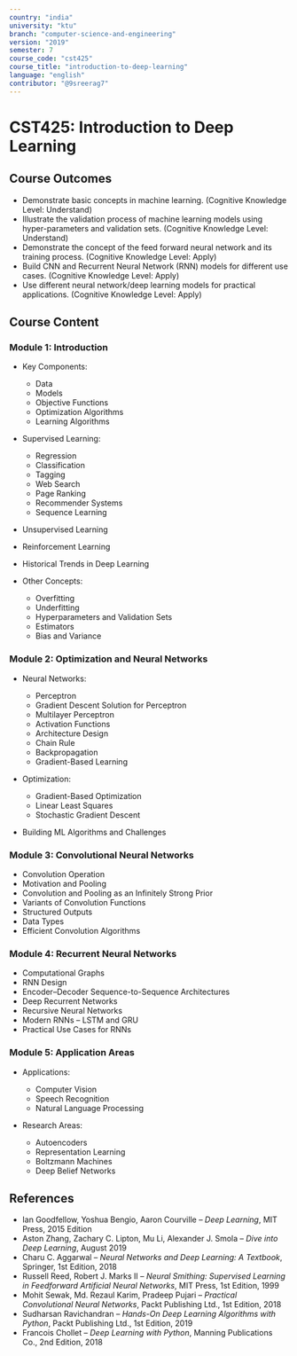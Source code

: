 ```yaml
---
country: "india"
university: "ktu"
branch: "computer-science-and-engineering"
version: "2019"
semester: 7
course_code: "cst425"
course_title: "introduction-to-deep-learning"
language: "english"
contributor: "@9sreerag7"
---
```


# CST425: Introduction to Deep Learning

## Course Outcomes

* Demonstrate basic concepts in machine learning. (Cognitive Knowledge Level: Understand)  
* Illustrate the validation process of machine learning models using hyper-parameters and validation sets. (Cognitive Knowledge Level: Understand)  
* Demonstrate the concept of the feed forward neural network and its training process. (Cognitive Knowledge Level: Apply)  
* Build CNN and Recurrent Neural Network (RNN) models for different use cases. (Cognitive Knowledge Level: Apply)  
* Use different neural network/deep learning models for practical applications. (Cognitive Knowledge Level: Apply)  

## Course Content

### Module 1: Introduction

* Key Components:  
  - Data  
  - Models  
  - Objective Functions  
  - Optimization Algorithms  
  - Learning Algorithms  

* Supervised Learning:  
  - Regression  
  - Classification  
  - Tagging  
  - Web Search  
  - Page Ranking  
  - Recommender Systems  
  - Sequence Learning  

* Unsupervised Learning  
* Reinforcement Learning  
* Historical Trends in Deep Learning  
* Other Concepts:  
  - Overfitting  
  - Underfitting  
  - Hyperparameters and Validation Sets  
  - Estimators  
  - Bias and Variance  

### Module 2: Optimization and Neural Networks

* Neural Networks:  
  - Perceptron  
  - Gradient Descent Solution for Perceptron  
  - Multilayer Perceptron  
  - Activation Functions  
  - Architecture Design  
  - Chain Rule  
  - Backpropagation  
  - Gradient-Based Learning  

* Optimization:  
  - Gradient-Based Optimization  
  - Linear Least Squares  
  - Stochastic Gradient Descent  

* Building ML Algorithms and Challenges  

### Module 3: Convolutional Neural Networks

* Convolution Operation  
* Motivation and Pooling  
* Convolution and Pooling as an Infinitely Strong Prior  
* Variants of Convolution Functions  
* Structured Outputs  
* Data Types  
* Efficient Convolution Algorithms  

### Module 4: Recurrent Neural Networks

* Computational Graphs  
* RNN Design  
* Encoder–Decoder Sequence-to-Sequence Architectures  
* Deep Recurrent Networks  
* Recursive Neural Networks  
* Modern RNNs – LSTM and GRU  
* Practical Use Cases for RNNs  

### Module 5: Application Areas

* Applications:  
  - Computer Vision  
  - Speech Recognition  
  - Natural Language Processing  

* Research Areas:  
  - Autoencoders  
  - Representation Learning  
  - Boltzmann Machines  
  - Deep Belief Networks  

## References

* Ian Goodfellow, Yoshua Bengio, Aaron Courville – *Deep Learning*, MIT Press, 2015 Edition  
* Aston Zhang, Zachary C. Lipton, Mu Li, Alexander J. Smola – *Dive into Deep Learning*, August 2019  
* Charu C. Aggarwal – *Neural Networks and Deep Learning: A Textbook*, Springer, 1st Edition, 2018  
* Russell Reed, Robert J. Marks II – *Neural Smithing: Supervised Learning in Feedforward Artificial Neural Networks*, MIT Press, 1st Edition, 1999  
* Mohit Sewak, Md. Rezaul Karim, Pradeep Pujari – *Practical Convolutional Neural Networks*, Packt Publishing Ltd., 1st Edition, 2018  
* Sudharsan Ravichandran – *Hands-On Deep Learning Algorithms with Python*, Packt Publishing Ltd., 1st Edition, 2019  
* Francois Chollet – *Deep Learning with Python*, Manning Publications Co., 2nd Edition, 2018  
